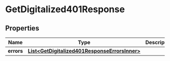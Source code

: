 

# GetDigitalized401Response


## Properties

| Name | Type | Description | Notes |
|------------ | ------------- | ------------- | -------------|
|**errors** | [**List&lt;GetDigitalized401ResponseErrorsInner&gt;**](GetDigitalized401ResponseErrorsInner.md) |  |  [optional] |



